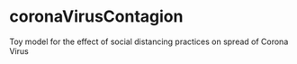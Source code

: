 # coronaVirusContagion
Toy model for the effect of social distancing practices on spread of Corona Virus
